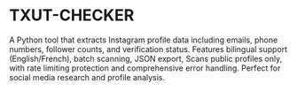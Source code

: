 # TXUT-CHECKER
A Python tool that extracts Instagram profile data including emails, phone numbers, follower counts, and verification status. Features bilingual support (English/French), batch scanning, JSON export, Scans public profiles only, with rate limiting protection and comprehensive error handling. Perfect for social media research and profile analysis.
